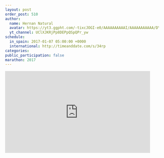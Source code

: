 ```yaml
---
layout: post
order_post: 510
author:
  name: Hernan Natural
  avatar: https://yt3.ggpht.com/-tixcJOGI-e0/AAAAAAAAAAI/AAAAAAAAAAA/DYZbK8zfZmU/s88-c-k-no-mo-rj-c0xffffff/photo.jpg
  yt_channel: UClXJKRjPp8DEPpQSpQPr_yw
schedule:
  in_spain: 2017-01-07 05:00:00 +0000
  international: http://timeanddate.com/s/34rp
categories:
public_participation: false
marathon: 2017
---
```

<iframe width="475" height="267" src="https://www.youtube.com/embed/YZTOQbU5_kw" frameborder="0" allowfullscreen></iframe>
